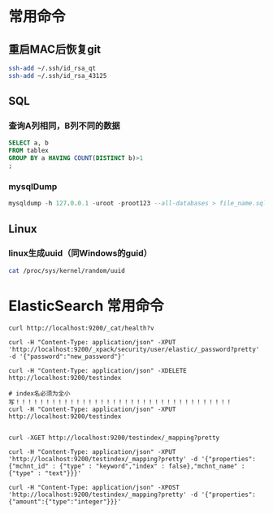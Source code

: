# 常用命令

## 重启MAC后恢复git

```sh
ssh-add ~/.ssh/id_rsa_qt
ssh-add ~/.ssh/id_rsa_43125
```



## SQL

### 查询A列相同，B列不同的数据

```SQL
SELECT a, b
FROM tablex
GROUP BY a HAVING COUNT(DISTINCT b)>1
;
```

### mysqlDump

```sql
mysqldump -h 127.0.0.1 -uroot -proot123 --all-databases > file_name.sql
```

## Linux

### linux生成uuid（同Windows的guid）

```sh
cat /proc/sys/kernel/random/uuid
```



# ElasticSearch 常用命令

```shell
curl http://localhost:9200/_cat/health?v

curl -H "Content-Type: application/json" -XPUT 'http://localhost:9200/_xpack/security/user/elastic/_password?pretty' -d '{"password":"new_password"}'

curl -H "Content-Type: application/json" -XDELETE http://localhost:9200/testindex

# index名必须为全小写！！！！！！！！！！！！！！！！！！！！！！！！！！！！！！！！！！！！
curl -H "Content-Type: application/json" -XPUT http://localhost:9200/testindex


curl -XGET http://localhost:9200/testindex/_mapping?pretty

curl -H "Content-Type: application/json" -XPUT 'http://localhost:9200/testindex/_mapping?pretty' -d '{"properties":{"mchnt_id" : {"type" : "keyword","index" : false},"mchnt_name" : {"type" : "text"}}}'

curl -H "Content-Type: application/json" -XPOST 'http://localhost:9200/testindex/_mapping?pretty' -d '{"properties": {"amount":{"type":"integer"}}}'

```

